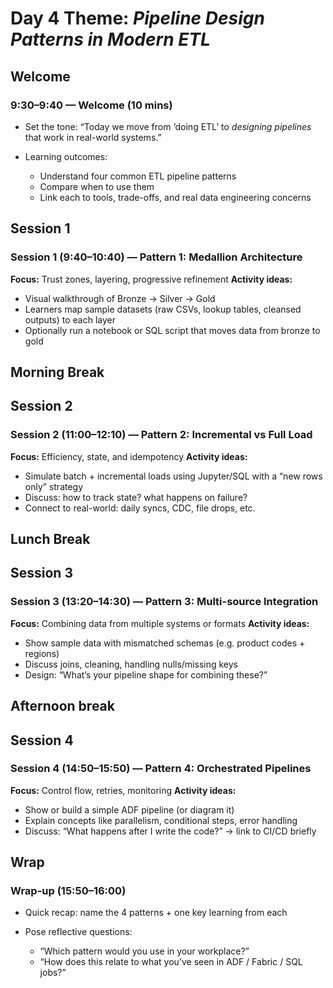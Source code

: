 # **Day 4 Theme:** *Pipeline Design Patterns in Modern ETL*

## Welcome

### **9:30–9:40 — Welcome (10 mins)**

* Set the tone: “Today we move from ‘doing ETL’ to *designing pipelines* that work in real-world systems.”
* Learning outcomes:

  * Understand four common ETL pipeline patterns
  * Compare when to use them
  * Link each to tools, trade-offs, and real data engineering concerns

## Session 1

### **Session 1 (9:40–10:40) — Pattern 1: Medallion Architecture**

**Focus:** Trust zones, layering, progressive refinement
**Activity ideas:**

* Visual walkthrough of Bronze → Silver → Gold
* Learners map sample datasets (raw CSVs, lookup tables, cleansed outputs) to each layer
* Optionally run a notebook or SQL script that moves data from bronze to gold

## Morning Break

## Session 2

### **Session 2 (11:00–12:10) — Pattern 2: Incremental vs Full Load**

**Focus:** Efficiency, state, and idempotency
**Activity ideas:**

* Simulate batch + incremental loads using Jupyter/SQL with a “new rows only” strategy
* Discuss: how to track state? what happens on failure?
* Connect to real-world: daily syncs, CDC, file drops, etc.

## Lunch Break

## Session 3

### **Session 3 (13:20–14:30) — Pattern 3: Multi-source Integration**

**Focus:** Combining data from multiple systems or formats
**Activity ideas:**

* Show sample data with mismatched schemas (e.g. product codes + regions)
* Discuss joins, cleaning, handling nulls/missing keys
* Design: “What’s your pipeline shape for combining these?”

## Afternoon break

## Session 4

### **Session 4 (14:50–15:50) — Pattern 4: Orchestrated Pipelines**

**Focus:** Control flow, retries, monitoring
**Activity ideas:**

* Show or build a simple ADF pipeline (or diagram it)
* Explain concepts like parallelism, conditional steps, error handling
* Discuss: “What happens after I write the code?” → link to CI/CD briefly

## Wrap

### **Wrap-up (15:50–16:00)**

* Quick recap: name the 4 patterns + one key learning from each

* Pose reflective questions:

  * “Which pattern would you use in your workplace?”
  * “How does this relate to what you’ve seen in ADF / Fabric / SQL jobs?”


